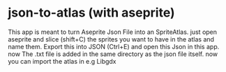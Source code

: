 # json-to-atlas (with aseprite)

This app is meant to turn Aseprite Json File into an SpriteAtlas.
just open aseprite and slice (shift+C) the sprites you want to have in the atlas and name them. Export this into JSON (Ctrl+E) and open this Json in this app.
now The .txt file is added in the same directory as the json file itself. 
now you can import the atlas in e.g Libgdx
